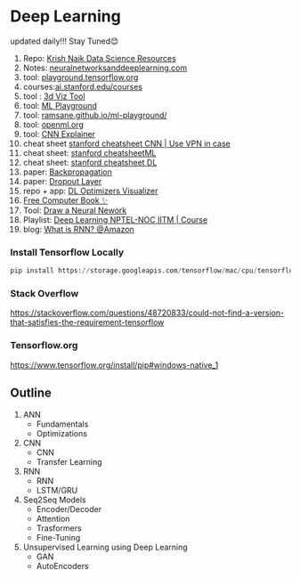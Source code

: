 # Deep Learning
updated daily!!! Stay Tuned😊



1. Repo: [Krish Naik Data Science Resources](https://github.com/krishnaik06/The-Grand-Complete-Data-Science-Materials)
2. Notes: [neuralnetworksanddeeplearning.com](http://neuralnetworksanddeeplearning.com/chap1.html)
3. tool: [playground.tensorflow.org](https://playground.tensorflow.org/#activation=tanh&batchSize=10&dataset=circle&regDataset=reg-plane&learningRate=0.03&regularizationRate=0&noise=0&networkShape=4,2&seed=0.59479&showTestData=false&discretize=false&percTrainData=50&x=true&y=true&xTimesY=false&xSquared=false&ySquared=false&cosX=false&sinX=false&cosY=false&sinY=false&collectStats=false&problem=classification&initZero=false&hideText=false)
4. courses:[ai.stanford.edu/courses](https://ai.stanford.edu/courses/)
5. tool : [3d Viz Tool](https://array-3d-viz.vercel.app/)
6. tool: [ML Playground](https://ml-playground.com/)
7. tool: [ramsane.github.io/ml-playground/](https://ramsane.github.io/ml-playground/logistic_regression/)
8. tool: [openml.org](https://openml.org/)
9. tool: [CNN Explainer](https://poloclub.github.io/cnn-explainer/)
10. cheat sheet [stanford cheatsheet CNN | Use VPN in case](https://stanford.edu/~shervine/teaching/cs-230/cheatsheet-convolutional-neural-networks)
11. cheat sheet:  [stanford cheatsheetML ](https://stanford.edu/~shervine/teaching/cs-229/cheatsheet-machine-learning-tips-and-tricks)
12. cheat sheet: [stanford cheatsheet DL](https://stanford.edu/~shervine/teaching/cs-229/cheatsheet-deep-learning)
13. paper: [Backpropagation](https://cklixx.people.wm.edu/teaching/math400/Annette-paper.pdf)
14. paper: [Dropout Layer](https://jmlr.org/papers/volume15/srivastava14a/srivastava14a.pdf)
15. repo + app: [DL Optimizers Visualizer](https://github.com/lilipads/gradient_descent_viz/)
16. [Free Computer Book ✨](https://freecomputerbooks.com/Understanding-Deep-Learning.html)
17. Tool: [Draw a Neural Nework](https://alexlenail.me/NN-SVG/)
18. Playlist: [Deep Learning NPTEL-NOC IITM | Course](https://www.youtube.com/playlist?list=PLyqSpQzTE6M9gCgajvQbc68Hk_JKGBAYT)
19. blog: [What is RNN? @Amazon](https://aws.amazon.com/what-is/recurrent-neural-network/)

### Install Tensorflow Locally
```py
pip install https://storage.googleapis.com/tensorflow/mac/cpu/tensorflow-1.8.0-py3-none-any.whl
```

### Stack Overflow 
https://stackoverflow.com/questions/48720833/could-not-find-a-version-that-satisfies-the-requirement-tensorflow

### Tensorflow.org
https://www.tensorflow.org/install/pip#windows-native_1


## Outline
1. ANN
    - Fundamentals
    - Optimizations
2. CNN
    - CNN
    - Transfer Learning
3. RNN
    - RNN
    - LSTM/GRU
4. Seq2Seq Models
    - Encoder/Decoder
    - Attention
    - Trasformers
    - Fine-Tuning
5. Unsupervised Learning using Deep Learning
    - GAN
    - AutoEncoders
